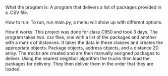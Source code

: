 What the program is:
A program that delivers a list of packages provided in a .CSV file.

How to run:
To run, run main.py, a menu will show up with different options.

How it works:
This project was done for class C950 and took 3 days.
The program takes two .csv files, one with a list of the packages and another with a matrix of distances.
It takes the data in these classes and creates the appropriate objects. Package objects, address objects, and a distance 2D array.
The trucks are created and are then manually assigned packages to deliver. 
Using the nearest neighbor algorithm the trucks then load the packages for delivery.
They then deliver them in the order that they are loaded.
